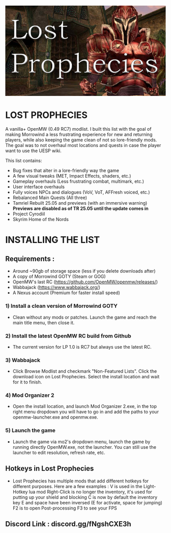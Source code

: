 ![alt text](https://raw.githubusercontent.com/Fropaccino/lostprophecies/main/lost_prophecies_16_9_cropped.png "Lost Prophecies")
# LOST PROPHECIES
A vanilla+ OpenMW (0.49 RC7) modlist. I built this list with the goal of making Morrowind a less frustrating experience for new and returning players, while also keeping the game clean of not so lore-friendly mods. The goal was to not overhaul most locations and quests in case the player want to use the UESP wiki. 

This list contains:

- Bug fixes that alter in a lore-friendly way the game
- A few visual tweaks (MET, Impact Effects, shaders, etc.)
- Gameplay overhauls (Less frustrating combat, multimark, etc.)
- User interface overhauls
- Fully voices NPCs and dialogues (VoV, VoT, AFFresh voiced, etc.)
- Rebalanced Main Quests (All three)
- Tamriel Rebuilt 25.05 and previews (with an immersive warning) **Previews are disabled as of TR 25.05 until the update comes in**
- Project Cyrodiil
- Skyrim Home of the Nords

# INSTALLING THE LIST

## Requirements :
- Around ~90gb of storage space (less if you delete downloads after)
- A copy of Morrowind GOTY (Steam or GOG)
- OpenMW's last RC (https://github.com/OpenMW/openmw/releases/)
- Wabbajack (https://www.wabbajack.org/)
- A Nexus account (Premium for faster install speed)

### 1) Install a clean version of Morrowind GOTY
- Clean without any mods or patches. Launch the game and reach the main title menu, then close it.

### 2) Install the latest OpenMW RC build from Github
- The current version for LP 1.0 is RC7 but always use the latest RC.

### 3) Wabbajack
- Click Browse Modlist and checkmark "Non-Featured Lists". Click the download icon on Lost Prophecies. Select the install location and wait for it to finish.

### 4) Mod Organizer 2
- Open the install location, and launch Mod Organizer 2.exe, in the top right menu dropdown you will have to go in <Edit> and add the paths to your openmw-launcher.exe and openmw.exe.

### 5) Launch the game
- Launch the game via mo2's dropdown menu, launch the game by running directly OpenMW.exe, not the launcher. You can still use  the launcher to edit resolution, refresh rate, etc.

## Hotkeys in Lost Prophecies
- Lost Prophecies has multiple mods that add different hotkeys for different purposes. Here are a few examples :
  V is used in the Light-Hotkey lua mod
  Right-Click is no longer the inventory, it's used for putting up your shield and blocking
  C is now by default the inventory key
  E and space have been inversed (E for activate, space for jumping)
  F2 is to open Post-processing
  F3 to see your FPS

## Discord Link : discord.gg/fNgshCXE3h
